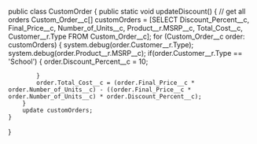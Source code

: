 public class CustomOrder {
    public static void updateDiscount() {
		// get all orders 
		Custom_Order__c[] customOrders = [SELECT
                                          Discount_Percent__c, 
                                          Final_Price__c, 
                                          Number_of_Units__c, 
                                          Product__r.MSRP__c,
                                          Total_Cost__c,
                                          Customer__r.Type
                                          FROM Custom_Order__c];
        for (Custom_Order__c order: customOrders) {
            system.debug(order.Customer__r.Type);
                system.debug(order.Product__r.MSRP__c);
            if(order.Customer__r.Type == 'School') {
                order.Discount_Percent__c = 10;
                
            }
            order.Total_Cost__c = (order.Final_Price__c * order.Number_of_Units__c) - ((order.Final_Price__c * order.Number_of_Units__c) * order.Discount_Percent__c);
        }
        update customOrders;
    }
}